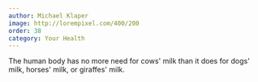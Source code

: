 ```yaml
---
author: Michael Klaper
image: http://lorempixel.com/400/200
order: 38
category: Your Health
---
```


The human body has no more need for cows' milk than it does for dogs' milk, horses' milk, or giraffes' milk.
